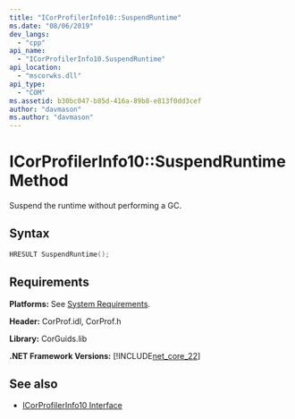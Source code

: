 ```yaml
---
title: "ICorProfilerInfo10::SuspendRuntime"
ms.date: "08/06/2019"
dev_langs: 
  - "cpp"
api_name: 
  - "ICorProfilerInfo10.SuspendRuntime"
api_location: 
  - "mscorwks.dll"
api_type: 
  - "COM"
ms.assetid: b30bc047-b85d-416a-89b8-e813f0dd3cef
author: "davmason"
ms.author: "davmason"
---
```

# ICorProfilerInfo10::SuspendRuntime Method
  
 Suspend the runtime without performing a GC.   
  
## Syntax  
  
```cpp
HRESULT SuspendRuntime();
```  

## Requirements  
 **Platforms:** See [System Requirements](../../../../docs/framework/get-started/system-requirements.md).  
  
 **Header:** CorProf.idl, CorProf.h  
  
 **Library:** CorGuids.lib  
  
 **.NET Framework Versions:** [!INCLUDE[net_core_22](../../../../includes/net-core-30-md.md)]  
  
## See also
- [ICorProfilerInfo10 Interface](../../../../docs/framework/unmanaged-api/profiling/icorprofilerinfo10-interface.md)

